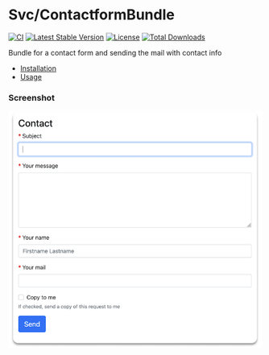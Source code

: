 # Svc/ContactformBundle

[![CI](https://github.com/Sven-Ve/svc-contactform-bundle/actions/workflows/php.yml/badge.svg)](https://github.com/Sven-Ve/svc-contactform-bundle/actions/workflows/php.yml) 
[![Latest Stable Version](https://poser.pugx.org/svc/contactform-bundle/v)](https://packagist.org/packages/svc/contactform-bundle) 
[![License](https://poser.pugx.org/svc/contactform-bundle/license)](https://packagist.org/packages/svc/contactform-bundle) 
[![Total Downloads](https://poser.pugx.org/svc/contactform-bundle/downloads)](https://packagist.org/packages/svc/contactform-bundle)

Bundle for a contact form and sending the mail with contact info

* [Installation](docs/installation.md)
* [Usage](docs/usage.md)

### Screenshot

![Contact form](docs/images/contactform.png)